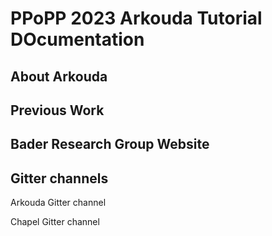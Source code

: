 # PPoPP 2023 Arkouda Tutorial DOcumentation

## About Arkouda

## Previous Work

## Bader Research Group Website


## Gitter channels

Arkouda Gitter channel

Chapel Gitter channel
